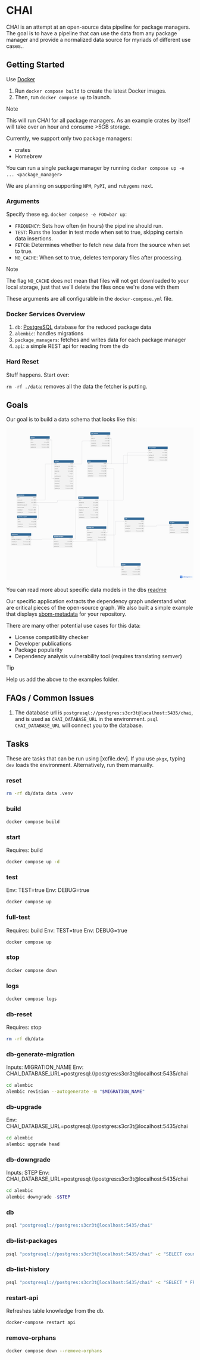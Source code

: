 # CHAI

CHAI is an attempt at an open-source data pipeline for package managers. The
goal is to have a pipeline that can use the data from any package manager and
provide a normalized data source for myriads of different use cases..

## Getting Started

Use [Docker](https://docker.com)

1. Run `docker compose build` to create the latest Docker images.
2. Then, run `docker compose up` to launch.

> [!NOTE]
>
> This will run CHAI for all package managers. As an example crates by
> itself will take over an hour and consume >5GB storage.
>
> Currently, we support only two package managers:
>
> - crates
> - Homebrew
>
> You can run a single package manager by running
> `docker compose up -e ... <package_manager>`
>
> We are planning on supporting `NPM`, `PyPI`, and `rubygems` next.

### Arguments

Specify these eg. `docker compose -e FOO=bar up`:

- `FREQUENCY`: Sets how often (in hours) the pipeline should run.
- `TEST`: Runs the loader in test mode when set to true, skipping certain data insertions.
- `FETCH`: Determines whether to fetch new data from the source when set to true.
- `NO_CACHE`: When set to true, deletes temporary files after processing.

> [!NOTE]
> The flag `NO_CACHE` does not mean that files will not get downloaded to your local
> storage, just that we'll delete the files once we're done with them

These arguments are all configurable in the `docker-compose.yml` file.

### Docker Services Overview

1. `db`: [PostgreSQL] database for the reduced package data
2. `alembic`: handles migrations
3. `package_managers`: fetches and writes data for each package manager
4. `api`: a simple REST api for reading from the db

### Hard Reset

Stuff happens. Start over:

`rm -rf ./data`: removes all the data the fetcher is putting.

<!-- this is handled now that alembic/psycopg2 are in pkgx -->
<!--
## Alembic Alternatives

- sqlx command line tool to manage migrations, alongside models for sqlx in rust
- vapor's migrations are written in swift
-->

## Goals

Our goal is to build a data schema that looks like this:

![db/CHAI_ERD.png](db/CHAI_ERD.png)

You can read more about specific data models in the dbs [readme](db/README.md)

Our specific application extracts the dependency graph understand what are
critical pieces of the open-source graph. We also built a simple example that displays
[sbom-metadata](examples/sbom-meta) for your repository.

There are many other potential use cases for this data:

- License compatibility checker
- Developer publications
- Package popularity
- Dependency analysis vulnerability tool (requires translating semver)

> [!TIP]
> Help us add the above to the examples folder.

## FAQs / Common Issues

1. The database url is `postgresql://postgres:s3cr3t@localhost:5435/chai`, and
   is used as `CHAI_DATABASE_URL` in the environment. `psql CHAI_DATABASE_URL`
   will connect you to the database.

## Tasks

These are tasks that can be run using [xcfile.dev]. If you use `pkgx`, typing
`dev` loads the environment. Alternatively, run them manually.

### reset

```sh
rm -rf db/data data .venv
```

### build

```sh
docker compose build
```

### start

Requires: build

```sh
docker compose up -d
```

### test

Env: TEST=true
Env: DEBUG=true

```sh
docker compose up
```

### full-test

Requires: build
Env: TEST=true
Env: DEBUG=true

```sh
docker compose up
```

### stop

```sh
docker compose down
```

### logs

```sh
docker compose logs
```

### db-reset

Requires: stop

```sh
rm -rf db/data
```

### db-generate-migration

Inputs: MIGRATION_NAME
Env: CHAI_DATABASE_URL=postgresql://postgres:s3cr3t@localhost:5435/chai

```sh
cd alembic
alembic revision --autogenerate -m "$MIGRATION_NAME"
```

### db-upgrade

Env: CHAI_DATABASE_URL=postgresql://postgres:s3cr3t@localhost:5435/chai

```sh
cd alembic
alembic upgrade head
```

### db-downgrade

Inputs: STEP
Env: CHAI_DATABASE_URL=postgresql://postgres:s3cr3t@localhost:5435/chai

```sh
cd alembic
alembic downgrade -$STEP
```

### db

```sh
psql "postgresql://postgres:s3cr3t@localhost:5435/chai"
```

### db-list-packages

```sh
psql "postgresql://postgres:s3cr3t@localhost:5435/chai" -c "SELECT count(id) FROM packages;"
```

### db-list-history

```sh
psql "postgresql://postgres:s3cr3t@localhost:5435/chai" -c "SELECT * FROM load_history;"
```

### restart-api

Refreshes table knowledge from the db.

```sh
docker-compose restart api
```

### remove-orphans

```sh
docker compose down --remove-orphans
```

[PostgreSQL]: https://www.postgresql.org
[`pkgx`]: https://pkgx.sh
